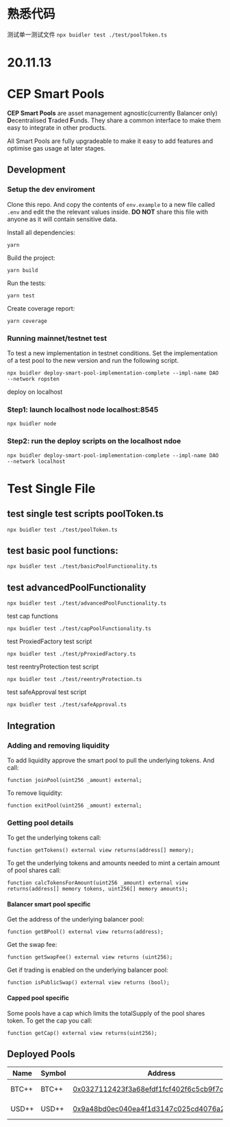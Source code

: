 # 熟悉代码

测试单一测试文件
`npx buidler test ./test/poolToken.ts`


# 20.11.13
# CEP Smart Pools

**CEP Smart Pools** are asset management agnostic(currently Balancer only) **D**ecentralised **T**raded **F**unds. They share a common interface to make them easy to integrate in other products.

All Smart Pools are fully upgradeable to make it easy to add features and optimise gas usage at later stages.

## Development

### Setup the dev enviroment

Clone this repo. And copy the contents of ``env.example`` to a new file called ``.env`` and edit the the relevant values inside. **DO NOT** share this file with anyone as it will contain sensitive data.

Install all dependencies: 
```
yarn
```
Build the project:
```
yarn build
```
Run the tests:
```
yarn test
```
Create coverage report:
```
yarn coverage
```

### Running mainnet/testnet test

To test a new implementation in testnet conditions. Set the implementation of a test pool to the new version and run the following script.

```
npx buidler deploy-smart-pool-implementation-complete --impl-name DAO --network ropsten
```

deploy on localhost
### Step1: launch localhost node localhost:8545
```
npx buidler node
```
### Step2: run the deploy scripts on the localhost ndoe

```
npx buidler deploy-smart-pool-implementation-complete --impl-name DAO --network localhost
```

# Test Single File
## test single test scripts poolToken.ts
```
npx buidler test ./test/poolToken.ts
```

## test basic pool functions:
```
npx buidler test ./test/basicPoolFunctionality.ts
```

## test advancedPoolFunctionality
```
npx buidler test ./test/advancedPoolFunctionality.ts
```

test cap functions
```
npx buidler test ./test/capPoolFunctionality.ts
```

test ProxiedFactory test script
```
npx buidler test ./test/pProxiedFactory.ts
```

test reentryProtection test script
```
npx buidler test ./test/reentryProtection.ts
```

test safeApproval test script
```
npx buidler test ./test/safeApproval.ts
```


## Integration

### Adding and removing liquidity

To add liquidity approve the smart pool to pull the underlying tokens. And call:

```solidity
function joinPool(uint256 _amount) external;
```

To remove liquidity:

```solidity
function exitPool(uint256 _amount) external;
```

### Getting pool details

To get the underlying tokens call:

```solidity
function getTokens() external view returns(address[] memory);
```

To get the underlying tokens and amounts needed to mint a certain amount of pool shares call:

```solidity
function calcTokensForAmount(uint256 _amount) external view returns(address[] memory tokens, uint256[] memory amounts);
```

#### Balancer smart pool specific
Get the address of the underlying balancer pool:

```solidity
function getBPool() external view returns(address);
```

Get the swap fee:

```solidity
function getSwapFee() external view returns (uint256);
```

Get if trading is enabled on the underlying balancer pool:

```solidity
function isPublicSwap() external view returns (bool);
```


#### Capped pool specific
Some pools have a cap which limits the totalSupply of the pool shares token. To get the cap you call:

```solidity
function getCap() external view returns(uint256);
```

## Deployed Pools

| Name         | Symbol | Address                                                                                                                       | Type            |
|--------------|--------|-------------------------------------------------------------------------------------------------------------------------------|-----------------|
| BTC++ | BTC++  | [0x0327112423f3a68efdf1fcf402f6c5cb9f7c33fd](https://etherscan.io/address/0x0327112423f3a68efdf1fcf402f6c5cb9f7c33fd) | Balancer Capped |
| USD++ | USD++  | [0x9a48bd0ec040ea4f1d3147c025cd4076a2e71e3e](https://etherscan.io/address/0x9a48bd0ec040ea4f1d3147c025cd4076a2e71e3e) | Balancer Capped |

